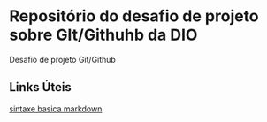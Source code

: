 # Repositório do desafio de projeto sobre GIt/Githuhb da DIO
Desafio de projeto Git/Github

## Links Úteis
[sintaxe basica markdown](https://www.markdownguide.org/basic-sytax/)
